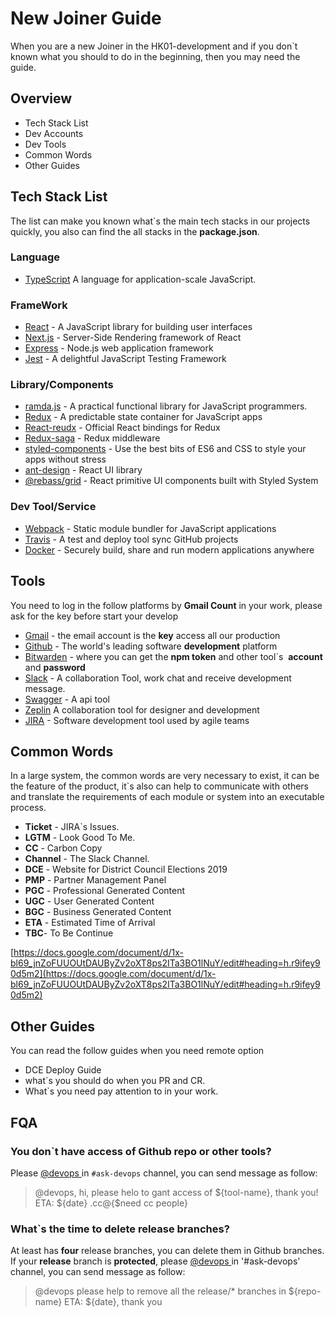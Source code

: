 

# New Joiner Guide

When you are a new Joiner in the HK01-development and if you don`t known what you should to do in the beginning, then you may need the guide.

<a name="Overview"></a>

## Overview

- Tech Stack List
- Dev Accounts
- Dev Tools
- Common Words
- Other Guides

<a name="43c737f9"></a>

## Tech Stack List

The list can make you known what`s the main tech stacks in our projects quickly, you also can find the all stacks in the **package.json**.

<a name="Language"></a>

### Language

- [TypeScript](http://www.typescriptlang.org/) A language for application-scale JavaScript.

<a name="FrameWork"></a>

### FrameWork

- [React](https://reactjs.org/) - A JavaScript library for building user interfaces
- [Next.js](https://nextjs.org/) - Server-Side Rendering framework of React
- [Express](https://expressjs.com/) - Node.js web application framework
- [Jest](https://jestjs.io/) - A delightful JavaScript Testing Framework

<a name="94bc75cb"></a>

### Library/Components

- [ramda.js](https://ramdajs.com/) - A practical functional library for JavaScript programmers.
- [Redux](https://redux.js.org/) - A predictable state container for JavaScript apps
- [React-reudx](https://react-redux.js.org/) - Official React bindings for Redux
- [Redux-saga](https://redux-saga.js.org/) - Redux middleware
- [styled-components](https://www.styled-components.com/) - Use the best bits of ES6 and CSS to style your apps without stress
- [ant-design](https://ant.design/docs/react/introduce-cn) - React UI library
- [@rebass/grid](https://rebassjs.org/guides) - React primitive UI components built with Styled System

<a name="0bbaae07"></a>

### Dev Tool/Service

- [Webpack](https://webpack.js.org/) - Static module bundler for JavaScript applications
- [Travis](https://travis-ci.org/) - A test and deploy tool sync GitHub projects
- [Docker](https://www.docker.com/) - Securely build, share and run modern applications anywhere

<a name="Tools"></a>

## Tools

You need to log in the follow platforms by **Gmail Count** in your work, please ask for the key before start your develop

- [Gmail](http://mail.google.com) - the email account is the **key** access all our production
- [Github](https://github.com/) - The world's leading software **development** platform
- [Bitwarden](https://ops-bitwarden.wezeroplus.com/#/) - where you can get the **npm token** and other tool`s  **account** and **password**
- [Slack](https://slack.com) - A collaboration Tool, work chat and receive development message.
- [Swagger](https://swagger.io/) - A api tool
- [Zeplin](https://zeplin.io/) A collaboration tool for designer and development
- [JIRA](https://www.atlassian.com) - Software development tool used by agile teams

<a name="a2f96d5e"></a>

## Common Words

In a large system, the common words are very necessary to exist, it can be the feature of the product, it`s also can help to communicate with others and translate the requirements of each module or system into an executable process.

- **Ticket** - JIRA`s Issues.
- **LGTM** - Look Good To Me.
- **CC** - Carbon Copy
- **Channel** - The Slack Channel.
- **DCE** - Website for District Council Elections 2019
- **PMP** - Partner Management Panel
- **PGC** - Professional Generated Content
- **UGC** - User Generated Content
- **BGC** - Business Generated Content 
- **ETA** - Estimated Time of Arrival
- **TBC**- To Be Continue

[https://docs.google.com/document/d/1x-bl69_jnZoFUUOUtDAUByZv2oXT8ps2ITa3BO1lNuY/edit#heading=h.r9ifey90d5m2](https://docs.google.com/document/d/1x-bl69_jnZoFUUOUtDAUByZv2oXT8ps2ITa3BO1lNuY/edit#heading=h.r9ifey90d5m2)

<a name="58aad38d"></a>

## Other Guides

You can read the follow guides when you need remote option

- DCE Deploy Guide
- what`s you should do when you PR and CR.
- What`s you need pay attention to in your work.

<a name="FQA"></a>

## FQA

<a name="8b5417e0"></a>

### You don`t have access of Github repo or other tools?

Please [@devops ]() in `#ask-devops` channel, you can send message as follow:

> @devops, hi, please helo to gant access of ${tool-name}, thank you! ETA: ${date} .cc@{$need cc people}


<a name="5e1ac5d0"></a>

### What`s the time to delete release branches?

At least has **four** release branches, you can delete them in Github branches. If your **release** branch is **protected**, please [@devops ]() in '#ask-devops' channel, you can send message as follow:

> @devops please help to remove all the release/* branches in ${repo-name} ETA: ${date}, thank you

